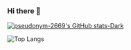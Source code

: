 ### Hi there 👋

[![pseudonym-2669's GitHub stats-Dark](https://github-readme-stats.vercel.app/api?username=pseudonym-2669&show_icons=true&theme=dark#gh-dark-mode-only)](https://github.com/pseudonym-2669/github-readme-stats#gh-dark-mode-only)

![Top Langs](https://github-readme-stats.vercel.app/api/top-langs/?username=pseudonym-2669&hide_progress=true)
